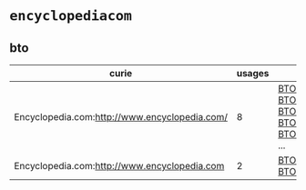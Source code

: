 # `encyclopediacom`

## bto

| curie                                         |   usages | nodes                                                                                                                                                                                                                                                                                                      |
|-----------------------------------------------|----------|------------------------------------------------------------------------------------------------------------------------------------------------------------------------------------------------------------------------------------------------------------------------------------------------------------|
| Encyclopedia.com:http://www.encyclopedia.com/ |        8 | [BTO:0004597](http://purl.obolibrary.org/obo/BTO_0004597), [BTO:0004650](http://purl.obolibrary.org/obo/BTO_0004650), [BTO:0004651](http://purl.obolibrary.org/obo/BTO_0004651), [BTO:0004652](http://purl.obolibrary.org/obo/BTO_0004652), [BTO:0004653](http://purl.obolibrary.org/obo/BTO_0004653), ... |
| Encyclopedia.com:http://www.encyclopedia.com  |        2 | [BTO:0005739](http://purl.obolibrary.org/obo/BTO_0005739), [BTO:0006100](http://purl.obolibrary.org/obo/BTO_0006100)                                                                                                                                                                                       |

